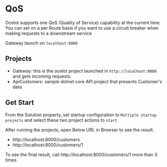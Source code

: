# QoS

Ocelot supports one QoS (Quality of Service) capability at the current time. You can set on a per Route basis if you want to use a circuit breaker when making requests to a downstream service

Gateway launch on `localhost:8000`

## Projects 
* Gateway: this is the ocelot project launched in `http://localhost:8000` and gets incoming requests.
* ApiCustomers: sample dotnet core API project that presents Customer's data

## Get Start
From the Solution property, set startup configuration to `Multiple startup projects` and select these two project actions to `start`

After running the projects, open Below URL in Browser to see the result. 
* http://localhost:8000/customers
* http://localhost:8000/customers/1

To see the final result, call http://localhost:8000/customers/1 more than 3 times